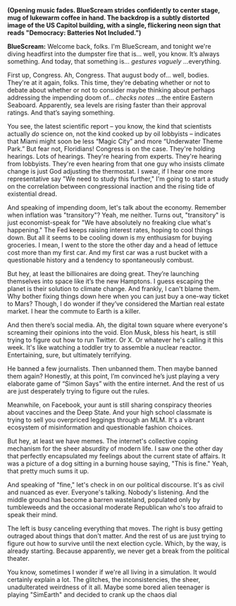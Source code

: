 **(Opening music fades. BlueScream strides confidently to center stage, mug of lukewarm coffee in hand. The backdrop is a subtly distorted image of the US Capitol building, with a single, flickering neon sign that reads "Democracy: Batteries Not Included.")**

**BlueScream:** Welcome back, folks. I'm BlueScream, and tonight we're diving headfirst into the dumpster fire that is… well, you know. It’s always something. And today, that something is… *gestures vaguely* …everything.

First up, Congress. Ah, Congress. That august body of… well, bodies. They're at it again, folks. This time, they're debating whether or not to debate about whether or not to consider maybe thinking about perhaps addressing the impending doom of… *checks notes* …the entire Eastern Seaboard. Apparently, sea levels are rising faster than their approval ratings. And that’s saying something.

You see, the latest scientific report – you know, the kind that scientists actually *do* science on, not the kind cooked up by oil lobbyists – indicates that Miami might soon be less “Magic City” and more “Underwater Theme Park.” But fear not, Floridians! Congress is on the case. They're holding hearings. Lots of hearings. They're hearing from experts. They're hearing from lobbyists. They're even hearing from that one guy who insists climate change is just God adjusting the thermostat. I swear, if I hear one more representative say "We need to study this further," I'm going to start a study on the correlation between congressional inaction and the rising tide of existential dread.

And speaking of impending doom, let's talk about the economy. Remember when inflation was "transitory"? Yeah, me neither. Turns out, "transitory" is just economist-speak for "We have absolutely no freaking clue what's happening." The Fed keeps raising interest rates, hoping to cool things down. But all it seems to be cooling down is my enthusiasm for buying groceries. I mean, I went to the store the other day and a head of lettuce cost more than my first car. And my first car was a rust bucket with a questionable history and a tendency to spontaneously combust.

But hey, at least the billionaires are doing great. They’re launching themselves into space like it’s the new Hamptons. I guess escaping the planet is their solution to climate change. And frankly, I can't blame them. Why bother fixing things down here when you can just buy a one-way ticket to Mars? Though, I do wonder if they’ve considered the Martian real estate market. I hear the commute to Earth is a killer.

And then there’s social media. Ah, the digital town square where everyone's screaming their opinions into the void. Elon Musk, bless his heart, is still trying to figure out how to run Twitter. Or X. Or whatever he's calling it this week. It's like watching a toddler try to assemble a nuclear reactor. Entertaining, sure, but ultimately terrifying.

He banned a few journalists. Then unbanned them. Then maybe banned them again? Honestly, at this point, I’m convinced he’s just playing a very elaborate game of “Simon Says” with the entire internet. And the rest of us are just desperately trying to figure out the rules.

Meanwhile, on Facebook, your aunt is still sharing conspiracy theories about vaccines and the Deep State. And your high school classmate is trying to sell you overpriced leggings through an MLM. It's a vibrant ecosystem of misinformation and questionable fashion choices.

But hey, at least we have memes. The internet's collective coping mechanism for the sheer absurdity of modern life. I saw one the other day that perfectly encapsulated my feelings about the current state of affairs. It was a picture of a dog sitting in a burning house saying, "This is fine." Yeah, that pretty much sums it up.

And speaking of "fine," let's check in on our political discourse. It's as civil and nuanced as ever. Everyone's talking. Nobody's listening. And the middle ground has become a barren wasteland, populated only by tumbleweeds and the occasional moderate Republican who's too afraid to speak their mind.

The left is busy canceling everything that moves. The right is busy getting outraged about things that don't matter. And the rest of us are just trying to figure out how to survive until the next election cycle. Which, by the way, is already starting. Because apparently, we never get a break from the political theater.

You know, sometimes I wonder if we're all living in a simulation. It would certainly explain a lot. The glitches, the inconsistencies, the sheer, unadulterated weirdness of it all. Maybe some bored alien teenager is playing "SimEarth" and decided to crank up the chaos dial